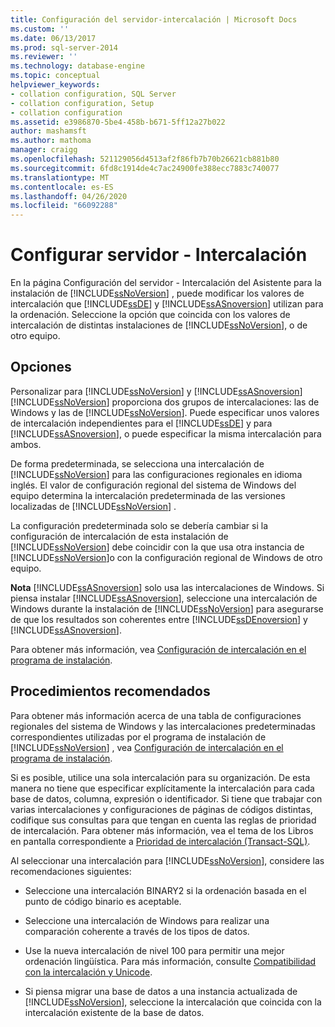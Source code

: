 ```yaml
---
title: Configuración del servidor-intercalación | Microsoft Docs
ms.custom: ''
ms.date: 06/13/2017
ms.prod: sql-server-2014
ms.reviewer: ''
ms.technology: database-engine
ms.topic: conceptual
helpviewer_keywords:
- collation configuration, SQL Server
- collation configuration, Setup
- collation configuration
ms.assetid: e3986870-5be4-458b-b671-5ff12a27b022
author: mashamsft
ms.author: mathoma
manager: craigg
ms.openlocfilehash: 521129056d4513af2f86fb7b70b26621cb881b80
ms.sourcegitcommit: 6fd8c1914de4c7ac24900fe388ecc7883c740077
ms.translationtype: MT
ms.contentlocale: es-ES
ms.lasthandoff: 04/26/2020
ms.locfileid: "66092288"
---
```

# <a name="server-configuration---collation"></a>Configurar servidor - Intercalación
  En la página Configuración del servidor - Intercalación del Asistente para la instalación de [!INCLUDE[ssNoVersion](../../includes/ssnoversion-md.md)] , puede modificar los valores de intercalación que [!INCLUDE[ssDE](../../includes/ssde-md.md)] y [!INCLUDE[ssASnoversion](../../includes/ssasnoversion-md.md)] utilizan para la ordenación. Seleccione la opción que coincida con los valores de intercalación de distintas instalaciones de [!INCLUDE[ssNoVersion](../../includes/ssnoversion-md.md)], o de otro equipo.  
  
## <a name="options"></a>Opciones  
 Personalizar para [!INCLUDE[ssNoVersion](../../includes/ssnoversion-md.md)] y [!INCLUDE[ssASnoversion](../../includes/ssasnoversion-md.md)]  
 [!INCLUDE[ssNoVersion](../../includes/ssnoversion-md.md)] proporciona dos grupos de intercalaciones: las de Windows y las de [!INCLUDE[ssNoVersion](../../includes/ssnoversion-md.md)]. Puede especificar unos valores de intercalación independientes para el [!INCLUDE[ssDE](../../includes/ssde-md.md)] y para [!INCLUDE[ssASnoversion](../../includes/ssasnoversion-md.md)], o puede especificar la misma intercalación para ambos.  
  
 De forma predeterminada, se selecciona una intercalación de [!INCLUDE[ssNoVersion](../../includes/ssnoversion-md.md)] para las configuraciones regionales en idioma inglés. El valor de configuración regional del sistema de Windows del equipo determina la intercalación predeterminada de las versiones localizadas de [!INCLUDE[ssNoVersion](../../includes/ssnoversion-md.md)] .  
  
 La configuración predeterminada solo se debería cambiar si la configuración de intercalación de esta instalación de [!INCLUDE[ssNoVersion](../../includes/ssnoversion-md.md)] debe coincidir con la que usa otra instancia de [!INCLUDE[ssNoVersion](../../includes/ssnoversion-md.md)]o con la configuración regional de Windows de otro equipo.  
  
 **Nota** [!INCLUDE[ssASnoversion](../../includes/ssasnoversion-md.md)] solo usa las intercalaciones de Windows. Si piensa instalar [!INCLUDE[ssASnoversion](../../includes/ssasnoversion-md.md)], seleccione una intercalación de Windows durante la instalación de [!INCLUDE[ssNoVersion](../../includes/ssnoversion-md.md)] para asegurarse de que los resultados son coherentes entre [!INCLUDE[ssDEnoversion](../../includes/ssdenoversion-md.md)] y [!INCLUDE[ssASnoversion](../../includes/ssasnoversion-md.md)].  
  
 Para obtener más información, vea [Configuración de intercalación en el programa de instalación](https://go.microsoft.com/fwlink/?LinkId=190977).  
  
## <a name="best-practices"></a>Procedimientos recomendados  
 Para obtener más información acerca de una tabla de configuraciones regionales del sistema de Windows y las intercalaciones predeterminadas correspondientes utilizadas por el programa de instalación de [!INCLUDE[ssNoVersion](../../includes/ssnoversion-md.md)] , vea [Configuración de intercalación en el programa de instalación](https://go.microsoft.com/fwlink/?LinkId=190977).  
  
 Si es posible, utilice una sola intercalación para su organización. De esta manera no tiene que especificar explícitamente la intercalación para cada base de datos, columna, expresión o identificador. Si tiene que trabajar con varias intercalaciones y configuraciones de páginas de códigos distintas, codifique sus consultas para que tengan en cuenta las reglas de prioridad de intercalación. Para obtener más información, vea el tema de los Libros en pantalla correspondiente a [Prioridad de intercalación &#40;Transact-SQL&#41;](/sql/t-sql/statements/collation-precedence-transact-sql).  
  
 Al seleccionar una intercalación para [!INCLUDE[ssNoVersion](../../includes/ssnoversion-md.md)], considere las recomendaciones siguientes:  
  
-   Seleccione una intercalación BINARY2 si la ordenación basada en el punto de código binario es aceptable.  
  
-   Seleccione una intercalación de Windows para realizar una comparación coherente a través de los tipos de datos.  
  
-   Use la nueva intercalación de nivel 100 para permitir una mejor ordenación lingüística. Para más información, consulte [Compatibilidad con la intercalación y Unicode](../../relational-databases/collations/collation-and-unicode-support.md).  
  
-   Si piensa migrar una base de datos a una instancia actualizada de [!INCLUDE[ssNoVersion](../../includes/ssnoversion-md.md)], seleccione la intercalación que coincida con la intercalación existente de la base de datos.  
  
  
